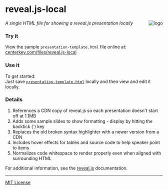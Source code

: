 # reveal.js-local
<img src=http://centerkey.com/files/reveal.js-local/js-logo.png align=right alt=logo>

_A single HTML file for showing a reveal.js presentation locally_

### Try it
View the sample `presentation-template.html` file online at:<br>
[centerkey.com/files/reveal.js-local](https://centerkey.com/files/reveal.js-local)

### Use it
To get started:<br>
Just save [`presentation-template.html`](presentation-template.html) locally and then view and edit
it locally.

### Details
1. References a CDN copy of reveal.js so each presentation doesn't start off at 1.1MB
1. Adds some sample slides to show formatting - display by hitting the backtick (\`) key
1. Replaces the old broken syntax highlighter with a newer version from a CDN
1. Includes hover effects for tables and source code to help speaker point to items
1. Normalizes code whitespace to render properly even when aligned with surrounding HTML

For additional information, see the [reveal.js](https://github.com/hakimel/reveal.js)
documentation.

---
[MIT License](LICENSE.txt)
